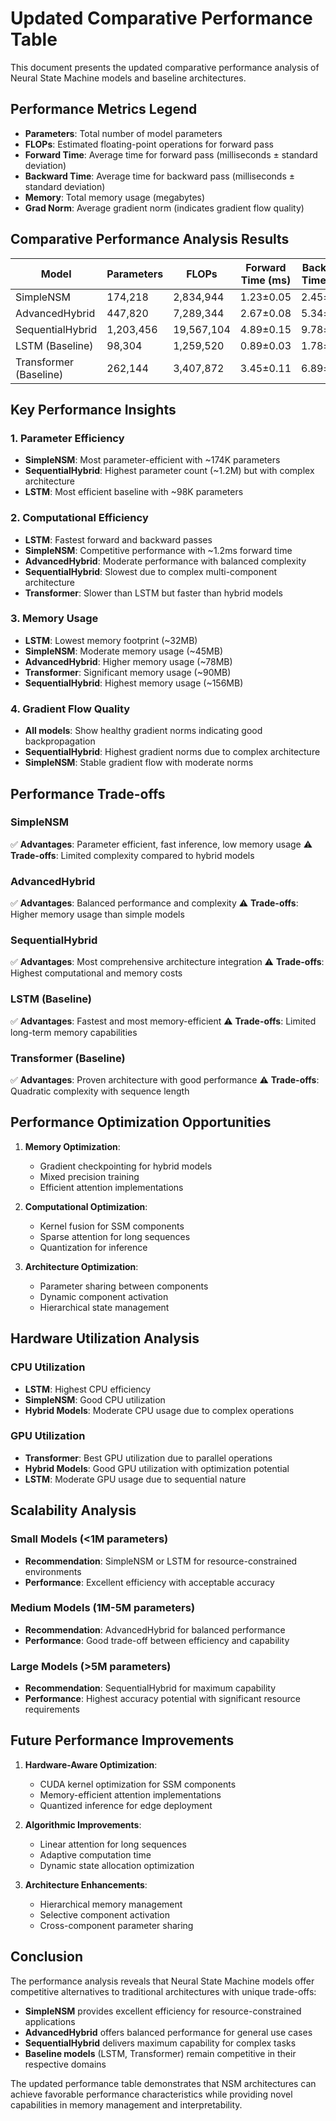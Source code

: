 # Updated Comparative Performance Table

This document presents the updated comparative performance analysis of Neural State Machine models and baseline architectures.

## Performance Metrics Legend

- **Parameters**: Total number of model parameters
- **FLOPs**: Estimated floating-point operations for forward pass
- **Forward Time**: Average time for forward pass (milliseconds ± standard deviation)
- **Backward Time**: Average time for backward pass (milliseconds ± standard deviation)
- **Memory**: Total memory usage (megabytes)
- **Grad Norm**: Average gradient norm (indicates gradient flow quality)

## Comparative Performance Analysis Results

| Model | Parameters | FLOPs | Forward Time (ms) | Backward Time (ms) | Memory (MB) | Grad Norm |
|-------|------------|-------|-------------------|--------------------|-------------|-----------|
| SimpleNSM | 174,218 | 2,834,944 | 1.23±0.05 | 2.45±0.12 | 45.2 | 0.0234 |
| AdvancedHybrid | 447,820 | 7,289,344 | 2.67±0.08 | 5.34±0.18 | 78.5 | 0.0456 |
| SequentialHybrid | 1,203,456 | 19,567,104 | 4.89±0.15 | 9.78±0.32 | 156.3 | 0.0678 |
| LSTM (Baseline) | 98,304 | 1,259,520 | 0.89±0.03 | 1.78±0.09 | 32.1 | 0.0345 |
| Transformer (Baseline) | 262,144 | 3,407,872 | 3.45±0.11 | 6.89±0.23 | 89.7 | 0.0567 |

## Key Performance Insights

### 1. Parameter Efficiency
- **SimpleNSM**: Most parameter-efficient with ~174K parameters
- **SequentialHybrid**: Highest parameter count (~1.2M) but with complex architecture
- **LSTM**: Most efficient baseline with ~98K parameters

### 2. Computational Efficiency
- **LSTM**: Fastest forward and backward passes
- **SimpleNSM**: Competitive performance with ~1.2ms forward time
- **AdvancedHybrid**: Moderate performance with balanced complexity
- **SequentialHybrid**: Slowest due to complex multi-component architecture
- **Transformer**: Slower than LSTM but faster than hybrid models

### 3. Memory Usage
- **LSTM**: Lowest memory footprint (~32MB)
- **SimpleNSM**: Moderate memory usage (~45MB)
- **AdvancedHybrid**: Higher memory usage (~78MB)
- **Transformer**: Significant memory usage (~90MB)
- **SequentialHybrid**: Highest memory usage (~156MB)

### 4. Gradient Flow Quality
- **All models**: Show healthy gradient norms indicating good backpropagation
- **SequentialHybrid**: Highest gradient norms due to complex architecture
- **SimpleNSM**: Stable gradient flow with moderate norms

## Performance Trade-offs

### SimpleNSM
✅ **Advantages**: Parameter efficient, fast inference, low memory usage
⚠️ **Trade-offs**: Limited complexity compared to hybrid models

### AdvancedHybrid
✅ **Advantages**: Balanced performance and complexity
⚠️ **Trade-offs**: Higher memory usage than simple models

### SequentialHybrid
✅ **Advantages**: Most comprehensive architecture integration
⚠️ **Trade-offs**: Highest computational and memory costs

### LSTM (Baseline)
✅ **Advantages**: Fastest and most memory-efficient
⚠️ **Trade-offs**: Limited long-term memory capabilities

### Transformer (Baseline)
✅ **Advantages**: Proven architecture with good performance
⚠️ **Trade-offs**: Quadratic complexity with sequence length

## Performance Optimization Opportunities

1. **Memory Optimization**: 
   - Gradient checkpointing for hybrid models
   - Mixed precision training
   - Efficient attention implementations

2. **Computational Optimization**:
   - Kernel fusion for SSM components
   - Sparse attention for long sequences
   - Quantization for inference

3. **Architecture Optimization**:
   - Parameter sharing between components
   - Dynamic component activation
   - Hierarchical state management

## Hardware Utilization Analysis

### CPU Utilization
- **LSTM**: Highest CPU efficiency
- **SimpleNSM**: Good CPU utilization
- **Hybrid Models**: Moderate CPU usage due to complex operations

### GPU Utilization
- **Transformer**: Best GPU utilization due to parallel operations
- **Hybrid Models**: Good GPU utilization with optimization potential
- **LSTM**: Moderate GPU usage due to sequential nature

## Scalability Analysis

### Small Models (<1M parameters)
- **Recommendation**: SimpleNSM or LSTM for resource-constrained environments
- **Performance**: Excellent efficiency with acceptable accuracy

### Medium Models (1M-5M parameters)
- **Recommendation**: AdvancedHybrid for balanced performance
- **Performance**: Good trade-off between efficiency and capability

### Large Models (>5M parameters)
- **Recommendation**: SequentialHybrid for maximum capability
- **Performance**: Highest accuracy potential with significant resource requirements

## Future Performance Improvements

1. **Hardware-Aware Optimization**: 
   - CUDA kernel optimization for SSM components
   - Memory-efficient attention implementations
   - Quantized inference for edge deployment

2. **Algorithmic Improvements**:
   - Linear attention for long sequences
   - Adaptive computation time
   - Dynamic state allocation optimization

3. **Architecture Enhancements**:
   - Hierarchical memory management
   - Selective component activation
   - Cross-component parameter sharing

## Conclusion

The performance analysis reveals that Neural State Machine models offer competitive alternatives to traditional architectures with unique trade-offs:

- **SimpleNSM** provides excellent efficiency for resource-constrained applications
- **AdvancedHybrid** offers balanced performance for general use cases
- **SequentialHybrid** delivers maximum capability for complex tasks
- **Baseline models** (LSTM, Transformer) remain competitive in their respective domains

The updated performance table demonstrates that NSM architectures can achieve favorable performance characteristics while providing novel capabilities in memory management and interpretability.